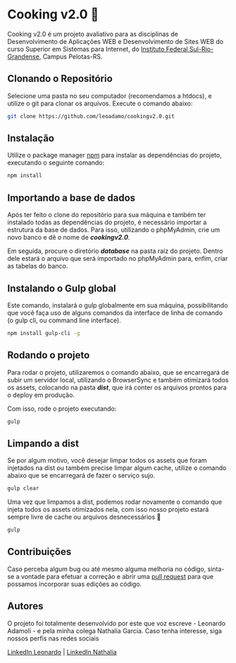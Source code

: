# Cooking v2.0 :tomato:

Cooking v2.0 é um projeto avaliativo para as disciplinas de Desenvolvimento de Aplicações WEB e Desenvolvimento de Sites WEB do curso Superior em Sistemas para Internet, do [Instituto Federal Sul-Rio-Grandense](http://www.pelotas.ifsul.edu.br/), Campus Pelotas-RS.

## Clonando o Repositório

Selecione uma pasta no seu computador (recomendamos a htdocs), e utilize o git para clonar os arquivos. Execute o comando abaixo:

```bash
git clone https://github.com/leoadamo/cookingv2.0.git
```

## Instalação

Utilize o package manager [npm](https://www.npmjs.com/) para instalar as dependências do projeto, executando o seguinte comando:

```bash
npm install
```

## Importando a base de dados

Após ter feito o clone do repositório para sua máquina e também ter instalado todas as dependências do projeto, é necessário importar a estrutura da base de dados. Para isso, utilizando o phpMyAdmin, crie um novo banco e dê o nome de **_cookingv2.0_**.

Em seguida, procure o diretório **_database_** na pasta raíz do projeto. Dentro dele estará o arquivo que será importado no phpMyAdmin para, enfim, criar as tabelas do banco.

## Instalando o Gulp global

Este comando, instalará o gulp globalmente em sua máquina, possibilitando que você faça uso de alguns comandos da interface de linha de comando (o gulp cli, ou command line interface).

```bash
npm install gulp-cli -g
```

## Rodando o projeto

Para rodar o projeto, utilizaremos o comando abaixo, que se encarregará de subir um servidor local, utilizando o BrowserSync e também otimizará todos os assets, colocando na pasta **_dist_**, que irá conter os arquivos prontos para o deploy em produção.

Com isso, rode o projeto executando:

```bash
gulp
```

## Limpando a dist

Se por algum motivo, você desejar limpar todos os assets que foram injetados na dist ou também precise limpar algum cache, utilize o comando abaixo que se encarregará de fazer o serviço sujo.

```bash
gulp clear
```

Uma vez que limpamos a dist, podemos rodar novamente o comando que injeta todos os assets otimizados nela, com isso nosso projeto estará sempre livre de cache ou arquivos desnecessários :tada:

```bash
gulp
```

## Contribuições

Caso perceba algum bug ou até mesmo alguma melhoria no código, sinta-se a vontade para efetuar a correção e abrir uma [pull request](https://github.com/leoadamo/cookingv2.0/pulls) para que possamos incorporar suas edições ao código.

## Autores

O projeto foi totalmente desenvolvido por este que voz escreve - Leonardo Adamoli - e pela minha colega Nathalia Garcia. Caso tenha interesse, siga nossos perfis nas redes sociais

[LinkedIn Leonardo](https://www.linkedin.com/in/adamolileonardo/) | [LinkedIn Nathalia](https://www.linkedin.com/in/nathaliagarcia8/)
